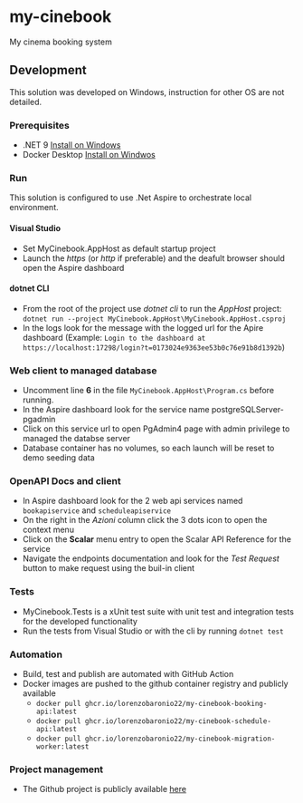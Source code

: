 # my-cinebook

My cinema booking system

## Development

This solution was developed on Windows, instruction for other OS are not detailed.

### Prerequisites

- .NET 9 [Install on Windows](https://learn.microsoft.com/en-us/dotnet/core/install/windows)
- Docker Desktop [Install on Windwos](https://docs.docker.com/desktop/setup/install/windows-install/)

### Run

This solution is configured to use .Net Aspire to orchestrate local environment.

#### Visual Studio

- Set MyCinebook.AppHost as default startup project
- Launch the *https* (or *http* if preferable) and the deafult browser should open the Aspire dashboard

#### dotnet CLI

- From the root of the project use *dotnet cli* to run the *AppHost* project: `dotnet run --project MyCinebook.AppHost\MyCinebook.AppHost.csproj`
- In the logs look for the message with the logged url for the Apire dashboard (Example: `Login to the dashboard at https://localhost:17298/login?t=0173024e9363ee53b0c76e91b8d1392b`)

### Web client to managed database

- Uncomment line **6** in the file `MyCinebook.AppHost\Program.cs` before running.
- In the Aspire dashboard look for the service name postgreSQLServer-pgadmin
- Click on this service url to open PgAdmin4 page with admin privilege to managed the databse server
- Database container has no volumes, so each launch will be reset to demo seeding data

### OpenAPI Docs and client

- In Aspire dashboard look for the 2 web api services named `bookapiservice` and `scheduleapiservice`
- On the right in the *Azioni* column click the 3 dots icon to open the context menu
- Click on the **Scalar** menu entry to open the Scalar API Reference for the service
- Navigate the endpoints documentation and look for the *Test Request* button to make request using the buil-in client

### Tests

- MyCinebook.Tests is a xUnit test suite with unit test and integration tests for the developed functionality
- Run the tests from Visual Studio or with the cli by running `dotnet test`

### Automation

- Build, test and publish are automated with GitHub Action
- Docker images are pushed to the github container registry and publicly available
	- `docker pull ghcr.io/lorenzobaronio22/my-cinebook-booking-api:latest`
	- `docker pull ghcr.io/lorenzobaronio22/my-cinebook-schedule-api:latest`
	- `docker pull ghcr.io/lorenzobaronio22/my-cinebook-migration-worker:latest`

### Project management

- The Github project is publicly available [here](https://github.com/users/lorenzobaronio22/projects/2)